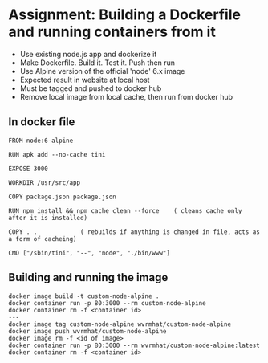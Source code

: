 # Assignment: Building a Dockerfile and running containers from it 

- Use existing node.js app and dockerize it
- Make Dockerfile. Build it. Test it. Push then run
- Use Alpine version of the official 'node' 6.x image
- Expected result in website at local host 
- Must be tagged and pushed to docker hub
- Remove local image from local cache, then run from docker hub

## In docker file 
```
FROM node:6-alpine

RUN apk add --no-cache tini

EXPOSE 3000

WORKDIR /usr/src/app

COPY package.json package.json

RUN npm install && npm cache clean --force    ( cleans cache only after it is installed) 

COPY . .			( rebuilds if anything is changed in file, acts as a form of cacheing)

CMD ["/sbin/tini", "--", "node", "./bin/www"]     
```

## Building and running the image 

```
docker image build -t custom-node-alpine .
docker container run -p 80:3000 --rm custom-node-alpine
docker container rm -f <container id>
---
docker image tag custom-node-alpine wvrmhat/custom-node-alpine
docker image push wvrmhat/custom-node-alpine
docker image rm -f <id of image> 
docker container run -p 80:3000 --rm wvrmhat/custom-node-alpine:latest
docker container rm -f <container id> 

```